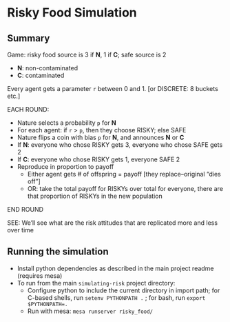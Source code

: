 # Risky Food Simulation

## Summary

Game: risky food source is 3 if **N**, 1 if **C**; safe source is 2

- **N**: non-contaminated 
- **C**: contaminated

Every agent gets a parameter `r` between 0 and 1.  [or DISCRETE: 8 buckets etc.]

EACH ROUND:
- Nature selects a probability `p` for **N**
- For each agent: if `r` > `p`, then they choose RISKY; else SAFE
- Nature flips a coin with bias `p` for **N**, and announces **N** or **C**
- If **N**: everyone who chose RISKY gets 3, everyone who chose SAFE gets 2
- If **C**: everyone who chose RISKY gets 1, everyone SAFE 2
- Reproduce in proportion to payoff
  - Either agent gets # of offspring = payoff [they replace–original “dies off”]
  - OR: take the total payoff for RISKYs over total for everyone, there are that proportion of RISKYs in the new population

END ROUND

SEE: We’ll see what are the risk attitudes that are replicated more and less over time

## Running the simulation

- Install python dependencies as described in the main project readme (requires mesa)
- To run from the main `simulating-risk` project directory: 
	- Configure python to include the current directory in import path; 
	  for C-based shells, run `setenv PYTHONPATH .` ; for bash, run `export $PYTHONPATH=.`
	- Run with mesa: `mesa runserver risky_food/`
